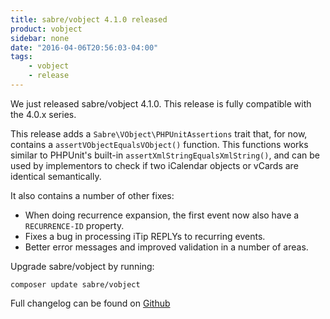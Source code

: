 ```yaml
---
title: sabre/vobject 4.1.0 released
product: vobject 
sidebar: none
date: "2016-04-06T20:56:03-04:00"
tags:
    - vobject 
    - release
---
```


We just released sabre/vobject 4.1.0. This release is fully compatible with
the 4.0.x series.

This release adds a `Sabre\VObject\PHPUnitAssertions` trait that, for now,
contains a `assertVObjectEqualsVObject()` function. This functions works
similar to PHPUnit's built-in `assertXmlStringEqualsXmlString()`, and can be
used by implementors to check if two iCalendar objects or vCards are identical
semantically.

It also contains a number of other fixes:

* When doing recurrence expansion, the first event now also have a
  `RECURRENCE-ID` property.
* Fixes a bug in processing iTip REPLYs to recurring events.
* Better error messages and improved validation in a number of areas.

Upgrade sabre/vobject by running:

    composer update sabre/vobject

Full changelog can be found on [Github][1]

[1]: https://github.com/fruux/sabre-vobject/blob/4.1.0/CHANGELOG.md
[2]: https://github.com/fruux/sabre-vobject/releases
